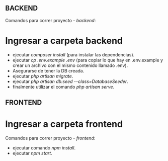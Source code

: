 ## BACKEND

Comandos para correr proyecto - *backend*:

# Ingresar a carpeta backend

- ejecutar *composer install* (para instalar las dependencias).
- ejecutar *cp .env.example .env* (para copiar lo que hay en .env.example y crear un archivo con el mismo contenido llamado .env).
- Asegurarse de tener la DB creada.
- ejecutar *php artisan migrate*.
- ejecutar *php artisan db:seed --class=DatabaseSeeder*.
- finalmente utilizar el comando *php artisan serve*.

## FRONTEND

# Ingresar a carpeta frontend

Comandos para correr proyecto - *frontend*:

- ejecutar comando *npm install*.
- ejecutar *npm start*.